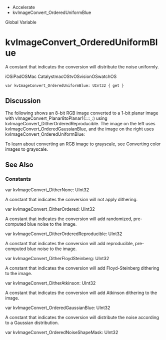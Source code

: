 

- Accelerate
-  kvImageConvert_OrderedUniformBlue 

Global Variable

# kvImageConvert_OrderedUniformBlue

A constant that indicates the conversion will distribute the noise uniformly.

iOSiPadOSMac CatalystmacOStvOSvisionOSwatchOS

``` source
var kvImageConvert_OrderedUniformBlue: UInt32 { get }
```

## Discussion

The following shows an 8-bit RGB image converted to a 1-bit planar image with vImageConvert_Planar8toPlanar1(_:_:_:_:_:) using kvImageConvert_DitherOrderedReproducible. The image on the left uses kvImageConvert_OrderedGaussianBlue, and the image on the right uses kvImageConvert_OrderedUniformBlue:

To learn about converting an RGB image to grayscale, see Converting color images to grayscale.

## See Also

### Constants

var kvImageConvert_DitherNone: UInt32

A constant that indicates the conversion will not apply dithering.

var kvImageConvert_DitherOrdered: UInt32

A constant that indicates the conversion will add randomized, pre-computed blue noise to the image.

var kvImageConvert_DitherOrderedReproducible: UInt32

A constant that indicates the conversion will add reproducible, pre-computed blue noise to the image.

var kvImageConvert_DitherFloydSteinberg: UInt32

A constant that indicates the conversion will add Floyd-Steinberg dithering to the image.

var kvImageConvert_DitherAtkinson: UInt32

A constant that indicates the conversion will add Atkinson dithering to the image.

var kvImageConvert_OrderedGaussianBlue: UInt32

A constant that indicates the conversion will distribute the noise according to a Gaussian distribution.

var kvImageConvert_OrderedNoiseShapeMask: UInt32

